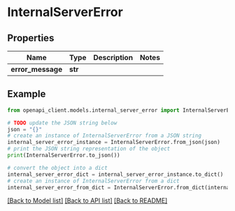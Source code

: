 # InternalServerError


## Properties

Name | Type | Description | Notes
------------ | ------------- | ------------- | -------------
**error_message** | **str** |  | 

## Example

```python
from openapi_client.models.internal_server_error import InternalServerError

# TODO update the JSON string below
json = "{}"
# create an instance of InternalServerError from a JSON string
internal_server_error_instance = InternalServerError.from_json(json)
# print the JSON string representation of the object
print(InternalServerError.to_json())

# convert the object into a dict
internal_server_error_dict = internal_server_error_instance.to_dict()
# create an instance of InternalServerError from a dict
internal_server_error_from_dict = InternalServerError.from_dict(internal_server_error_dict)
```
[[Back to Model list]](../README.md#documentation-for-models) [[Back to API list]](../README.md#documentation-for-api-endpoints) [[Back to README]](../README.md)


